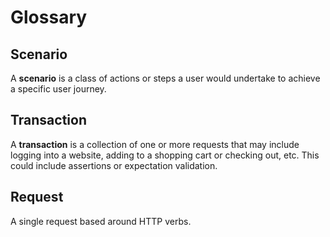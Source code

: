 # Glossary

## Scenario
A **scenario** is a class of actions or steps a user would undertake to achieve
a specific user journey.

## Transaction
A **transaction** is a collection of one or more requests that may include logging
into a website, adding to a shopping cart or checking out, etc. This could
include assertions or expectation validation.

## Request
A single request based around HTTP verbs.
